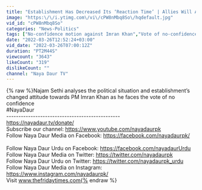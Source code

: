 ```yaml
---
title: "Establishment Has Decreased Its ‘Reaction Time’ | Allies Will Annouce Decision At Last Minute"
image: "https:\/\/i.ytimg.com\/vi\/cPW8nMbq8So\/hqdefault.jpg"
vid_id: "cPW8nMbq8So"
categories: "News-Politics"
tags: ["No-confidence motion against Imran Khan","Vote of no-confidence","MQM With PM Imran Khan"]
date: "2022-03-26T12:52:24+03:00"
vid_date: "2022-03-26T07:00:12Z"
duration: "PT2M44S"
viewcount: "3643"
likeCount: "319"
dislikeCount: ""
channel: "Naya Daur TV"
---
```

{% raw %}Najam Sethi analyses the political situation and establishment’s changed attitude towards PM Imran Khan as he faces the vote of no confidence<br />#NayaDaur<br />-----------------------------------------------<br /><a rel="nofollow" target="blank" href="https://nayadaur.tv/donate/">https://nayadaur.tv/donate/</a><br />Subscribe our channel: <a rel="nofollow" target="blank" href="https://www.youtube.com/nayadaurpk">https://www.youtube.com/nayadaurpk</a><br />Follow Naya Daur Media on Facebook: <a rel="nofollow" target="blank" href="https://facebook.com/nayadaurpk/">https://facebook.com/nayadaurpk/</a><br /><br />Follow Naya Daur Urdu on Facebook: <a rel="nofollow" target="blank" href="https://facebook.com/nayadaurUrdu">https://facebook.com/nayadaurUrdu</a><br />Follow Naya Daur Media on Twitter: <a rel="nofollow" target="blank" href="https://twitter.com/nayadaurpk">https://twitter.com/nayadaurpk</a><br />Follow Naya Daur Urdu on Twitter: <a rel="nofollow" target="blank" href="https://twitter.com/nayadaurpk_urdu">https://twitter.com/nayadaurpk_urdu</a><br />Follow Naya Daur Media on Instagram: <a rel="nofollow" target="blank" href="https://www.instagram.com/nayadaurpk/">https://www.instagram.com/nayadaurpk/</a><br />Visit www.thefridaytimes.com{% endraw %}
